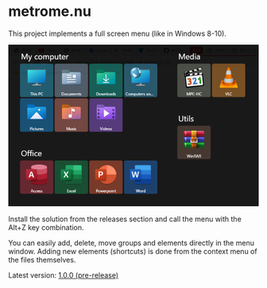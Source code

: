 # metrome.nu

This project implements a full screen menu (like in Windows 8-10).

![screenshot.png](screenshot.png)

Install the solution from the releases section and call the menu with the Alt+Z key combination.

You can easily add, delete, move groups and elements directly in the menu window. Adding new elements (shortcuts) is done from the context menu of the files themselves.

Latest version: [1.0.0 (pre-release)](https://github.com/metrome-nu/metrome.nu/releases/download/1.0.0/metrome.nu.setup.exe)

